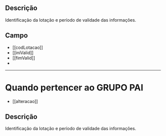 ## Descrição
Identificação da lotação e período de validade das informações.
## Campo
- [[codLotacao]]
- [[iniValid]]
- [[fimValid]]
- 
---

# Quando pertencer ao GRUPO PAI
- [[alteracao]]
## Descrição
Identificação da lotação e período de validade das informações.
